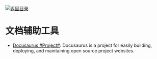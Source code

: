 [![返回目录](https://parg.co/UGo)](https://parg.co/b4z) 
 
# 文档辅助工具

- [Docusaurus #Project#](https://github.com/facebook/docusaurus): Docusaurus is a project for easily building, deploying, and maintaining open source project websites.
